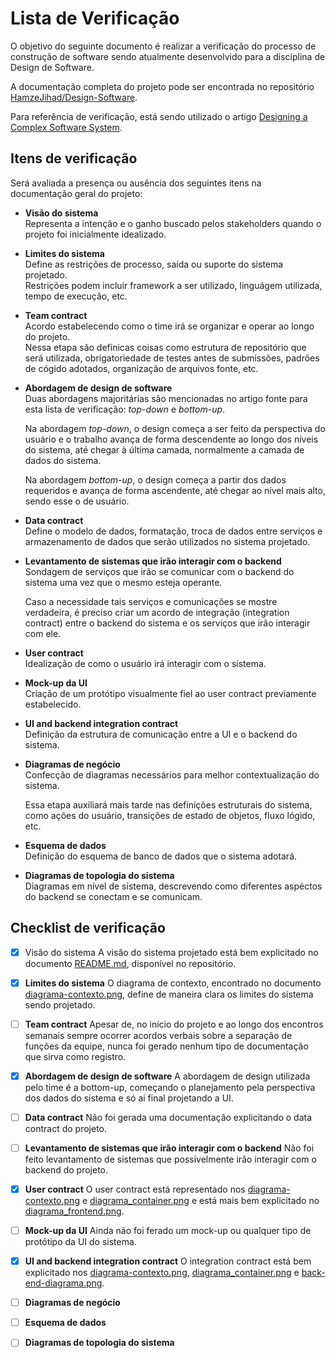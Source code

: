 # Lista de Verificação

O objetivo do seguinte documento é realizar a verificação do processo de construção de software sendo atualmente desenvolvido para a disciplina de Design de Software.

A documentação completa do projeto pode ser encontrada no repositório [HamzeJihad/Design-Software](https://github.com/HamzeJihad/Design-Software).

Para referência de verificação, está sendo utilizado o artigo [Designing a Complex Software System](https://betterprogramming.pub/designing-a-complex-software-system-720897671b6a).

## Itens de verificação

Será avaliada a presença ou ausência dos seguintes itens na documentação geral do projeto:

- **Visão do sistema**<br>
Representa a intenção e o ganho buscado pelos stakeholders quando o projeto foi inicialmente idealizado.

- **Limites do sistema**<br>
Define as restrições de processo, saída ou suporte do sistema projetado.<br>
Restrições podem incluir framework a ser utilizado, linguágem utilizada, tempo de execução, etc.

- **Team contract**<br>
Acordo estabelecendo como o time irá se organizar e operar ao longo do projeto.<br>
Nessa etapa são definicas coisas como estrutura de repositório que será utilizada, obrigatoriedade de testes antes de submissões, padrões de cógido adotados, organização de arquivos fonte, etc.

- **Abordagem de design de software**<br>
Duas abordagens majoritárias são mencionadas no artigo fonte para esta lista de verificação: _top-down_ e _bottom-up_.

   Na abordagem _top-down_, o design começa a ser feito da perspectiva do usuário e o trabalho avança de forma descendente ao longo dos níveis do sistema, até chegar à última camada, normalmente a camada de dados do sistema.

   Na abordagem _bottom-up_, o design começa a partir dos dados requeridos e avança de forma ascendente, até chegar ao nível mais alto, sendo esse o de usuário.

- **Data contract**<br>
Define o modelo de dados, formatação, troca de dados entre serviços e armazenamento de dados que serão utilizados no sistema projetado.

- **Levantamento de sistemas que irão interagir com o backend**<br>
Sondagem de serviços que irão se comunicar com o backend do sistema uma vez que o mesmo esteja operante.

   Caso a necessidade tais serviços e comunicações se mostre verdadeira, é preciso criar um acordo de integração (integration contract) entre o backend do sistema e os serviços que irão interagir com ele.

- **User contract**<br>
Idealização de como o usuário irá interagir com o sistema.

- **Mock-up da UI**<br>
Criação de um protótipo visualmente fiel ao user contract previamente estabelecido.

- **UI and backend integration contract**<br>
Definição da estrutura de comunicação entre a UI e o backend do sistema.

- **Diagramas de negócio**<br>
Confecção de diagramas necessários para melhor contextualização do sistema.

   Essa etapa auxiliará mais tarde nas definições estruturais do sistema, como ações do usuário, transições de estado de objetos, fluxo lógido, etc.

- **Esquema de dados**<br>
Definição do esquema de banco de dados que o sistema adotará.

- **Diagramas de topologia do sistema**<br>
Diagramas em nível de sistema, descrevendo como diferentes aspéctos do backend se conectam e se comunicam.

## Checklist de verificação
- [x] Visão do sistema
A visão do sistema projetado está bem explicitado no documento [README.md](https://github.com/HamzeJihad/Design-Software/blob/main/README.md), disponível no repositório.

- [x] **Limites do sistema**
O diagrama de contexto, encontrado no documento [diagrama-contexto.png](https://github.com/HamzeJihad/Design-Software/blob/main/diagrama-contexto.png), define de maneira clara os limites do sistema sendo projetado.

- [ ] **Team contract**
Apesar de, no início do projeto e ao longo dos encontros semanais sempre ocorrer acordos verbais sobre a separação de funções da equipe, nunca foi gerado nenhum tipo de documentação que sirva como registro.

- [x] **Abordagem de design de software**
A abordagem de design utilizada pelo time é a bottom-up, começando o planejamento pela perspectiva dos dados do sistema e só ai final projetando a UI.

- [ ] **Data contract**
Não foi gerada uma documentação explicitando o data contract do projeto.

- [ ] **Levantamento de sistemas que irão interagir com o backend**
Não foi feito levantamento de sistemas que possivelmente irão interagir com o backend do projeto.

- [x] **User contract**
O user contract está representado nos [diagrama-contexto.png](https://github.com/HamzeJihad/Design-Software/blob/main/diagrama-contexto.png) e [diagrama_container.png](https://github.com/HamzeJihad/Design-Software/blob/main/diagrama_container.png) e está mais bem explicitado no [diagrama_frontend.png](https://github.com/HamzeJihad/Design-Software/blob/main/diagrama_frontend.png). 

- [ ] **Mock-up da UI**
Ainda não foi ferado um mock-up ou qualquer tipo de protótipo da UI do sistema.

- [x] **UI and backend integration contract**
O integration contract está bem explicitado nos [diagrama-contexto.png](https://github.com/HamzeJihad/Design-Software/blob/main/diagrama-contexto.png), [diagrama_container.png](https://github.com/HamzeJihad/Design-Software/blob/main/diagrama_container.png) e [back-end-diagrama.png](https://github.com/HamzeJihad/Design-Software/blob/main/back-end-diagrama.png).

- [ ] **Diagramas de negócio**
- [ ] **Esquema de dados**
- [ ] **Diagramas de topologia do sistema**
